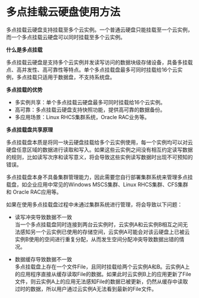 # 多点挂载云硬盘使用方法
多点挂载云硬盘支持挂载至多个云实例。一个普通云硬盘只能挂载至一个云实例，而一个多点挂载云硬盘可以同时挂载至多个云实例。

**什么是多点挂载**

多点挂载云硬盘是支持多个云实例并发读写访问的数据块级存储设备，具备多挂载点、高并发性、高可靠性等特点。单个多点挂载盘最多可同时挂载给16个云实例，多点挂载只适用于数据盘，不支持系统盘。


**多点挂载的优势**

- 多实例共享：单个多点挂载云硬盘最多可同时挂载给16个云实例。
- 高可靠：多点挂载云硬盘支持快照功能，提供高可靠的数据备份。
- 多应用场景：Linux RHCS集群系统，Oracle RAC业务等。

**多点挂载盘共享原理**

多点挂载盘本质是将同一块云硬盘挂载给多个云实例使用，每一个实例均可以对云硬盘任意区域的数据进行读取和写入。如果这些云实例之间没有相互约定读写数据的规则，比如读写次序和读写意义，将会导致这些实例读写数据时出现不可预知的错误。

多点挂载盘本身不具备集群管理能力，因此需要您自行部署集群系统来管理多点挂载盘，如企业应用中常见的Windows MSCS集群、Linux RHCS集群、CFS集群和 Oracle RAC应用等。

如果在使用多点挂载盘过程中未通过集群系统进行管理，将会导致以下问题：


- 读写冲突导致数据不一致<br>
当一个多点挂载盘同时连接到两台云实例时，云实例A和云实例B相互之间无法感知另一个云实例已使用的存储空间，云实例A可能会对该云硬盘上已被云实例B使用的空间进行重复分配，从而发生空间分配冲突导致数据出错的情况。

- 数据缓存导致数据不一致<br>
多点挂载盘上存在一个文件File，且同时挂载给两个云实例A和B。云实例A上的应用程序直接从缓存读取File的数据。如果此时云实例B上的应用更新了File文件，则云实例A上的应用无法感知File的数据已被更新，仍然从缓存中读取过时的数据，所以用户通过云实例A无法看到最新的File文件。


